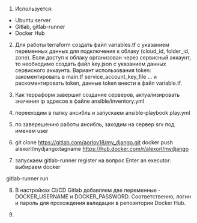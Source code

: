 1. Используется:
- Ubuntu server
- Gitlab, gitlab-runner
- Docker Hub

2. Для работы terraform создать файл variables.tf с указанием переменных данных для подключения к облаку (cloud_id, folder_id, zone). Если доступ к облаку организован через сервисный аккаунт, то необходимо создать файл key.json с указанием данных сервисного аккаунта. Вариант использования token: закоментировать в main.tf service_account_key_file ... и раскоментировать token, данные token внести в файл variable.tf.

3. Как терраформ завершит создание серверов, актуализировать значения ip адресов в файле ansible/inventory.yml 

4. перееходим в папку ансибль и запускаем ansible-playbook play.yml

5. по заверешению работы ансибль, заходим на сервер srv под именем user

6. git clone https://gitlab.com/aorlov18/my_django.git
docker push alexorl/mydjango:tagname
https://hub.docker.com/r/alexorl/mydjango

7. запускаем 
gitlab-runner register
на вопрос Enter an executor: выбираем docker

gitlab-runner run

8. В настройках CI/CD Gitlab добавляем две переменные - DOCKER_USERNAME и DOCKER_PASSWORD. Соответственно, логин и пароль для прохождения валидации в репозитории Docker Hub.




8.



